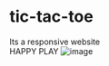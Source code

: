# tic-tac-toe
Its a responsive website<br>
HAPPY PLAY
![image](https://github.com/Sanket3212/tic-tac-toe/assets/114338403/41ea054b-823f-48df-a775-f3ffb507a317)
